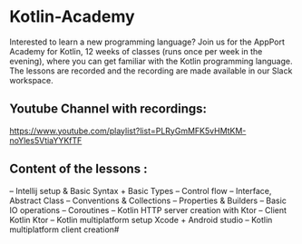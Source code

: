# Kotlin-Academy

Interested to learn a new programming language? Join us for the AppPort Academy for Kotlin, 12 weeks of classes (runs once per week in the evening), where you can get familiar with the Kotlin programming language. The lessons are recorded and the recording are made available in our Slack workspace.

## Youtube Channel with recordings:
https://www.youtube.com/playlist?list=PLRyGmMFK5vHMtKM-noYles5VtiaYYKfTF

## Content of the lessons :
– Intellij setup & Basic Syntax + Basic Types
– Control flow
– Interface, Abstract Class
– Conventions & Collections
– Properties & Builders
– Basic IO operations
– Coroutines
– Kotlin HTTP server creation with Ktor
– Client Kotlin Ktor
– Kotlin multiplatform setup Xcode + Android studio
– Kotlin multiplatform client creation#
